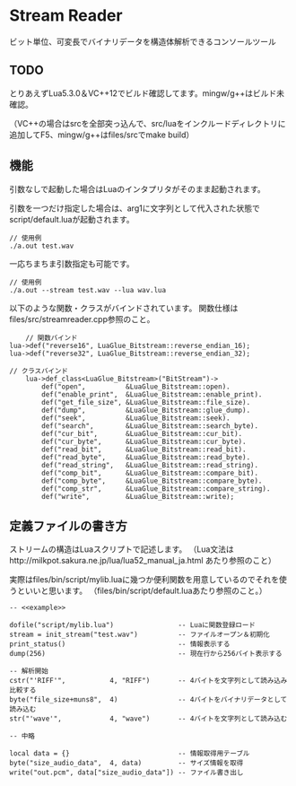 # Stream Reader

ビット単位、可変長でバイナリデータを構造体解析できるコンソールツール

## TODO

とりあえずLua5.3.0＆VC++12でビルド確認してます。mingw/g++はビルド未確認。

（VC++の場合はsrcを全部突っ込んで、src/luaをインクルードディレクトリに追加してF5、mingw/g++はfiles/srcでmake build）

## 機能
引数なしで起動した場合はLuaのインタプリタがそのまま起動されます。

引数を一つだけ指定した場合は、arg1に文字列として代入された状態でscript/default.luaが起動されます。

    // 使用例
    ./a.out test.wav

一応ちまちま引数指定も可能です。

    // 使用例
    ./a.out --stream test.wav --lua wav.lua

以下のような関数・クラスがバインドされています。
関数仕様はfiles/src/streamreader.cpp参照のこと。

        // 関数バインド
	lua->def("reverse16", LuaGlue_Bitstream::reverse_endian_16);
	lua->def("reverse32", LuaGlue_Bitstream::reverse_endian_32);

	// クラスバインド
    	lua->def_class<LuaGlue_Bitstream>("BitStream")->
    		def("open",          &LuaGlue_Bitstream::open).
    		def("enable_print",  &LuaGlue_Bitstream::enable_print).
    		def("get_file_size", &LuaGlue_Bitstream::file_size).
    		def("dump",          &LuaGlue_Bitstream::glue_dump).
    		def("seek",          &LuaGlue_Bitstream::seek).
    		def("search",        &LuaGlue_Bitstream::search_byte).
    		def("cur_bit",       &LuaGlue_Bitstream::cur_bit).
    		def("cur_byte",      &LuaGlue_Bitstream::cur_byte).
    		def("read_bit",      &LuaGlue_Bitstream::read_bit).
    		def("read_byte",     &LuaGlue_Bitstream::read_byte).
    		def("read_string",   &LuaGlue_Bitstream::read_string).
    		def("comp_bit",      &LuaGlue_Bitstream::compare_bit).
    		def("comp_byte",     &LuaGlue_Bitstream::compare_byte).
    		def("comp_str",      &LuaGlue_Bitstream::compare_string).
    		def("write",         &LuaGlue_Bitstream::write);

## 定義ファイルの書き方

ストリームの構造はLuaスクリプトで記述します。
（Lua文法はhttp://milkpot.sakura.ne.jp/lua/lua52_manual_ja.html あたり参照のこと）

実際はfiles/bin/script/mylib.luaに幾つか便利関数を用意しているのでそれを使うといいと思います。
（files/bin/script/default.luaあたり参照のこと。）

    -- <<example>>

    dofile("script/mylib.lua")                -- Luaに関数登録ロード
    stream = init_stream("test.wav")          -- ファイルオープン＆初期化
    print_status()                            -- 情報表示する
    dump(256)                                 -- 現在行から256バイト表示する 
    
    -- 解析開始
    cstr("'RIFF'",           4, "RIFF")       -- 4バイトを文字列として読み込み比較する
    byte("file_size+muns8",  4)               -- 4バイトをバイナリデータとして読み込む
    str("'wave'",            4, "wave")       -- 4バイトを文字列として読み込む
    
    -- 中略
    
    local data = {}                           -- 情報取得用テーブル
    byte("size_audio_data",  4, data)         -- サイズ情報を取得
    write("out.pcm", data["size_audio_data"]) -- ファイル書き出し

